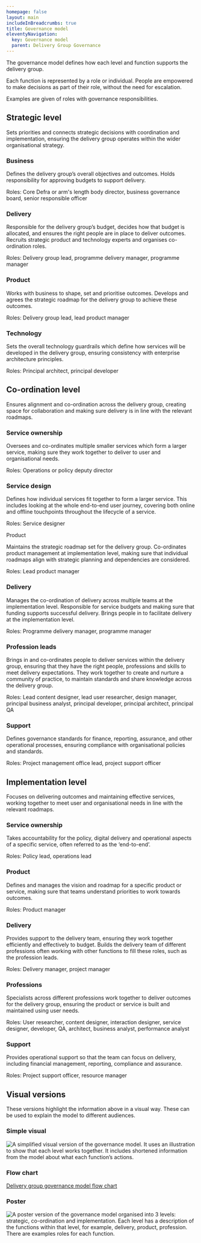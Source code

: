 ```yaml
---
homepage: false
layout: main
includeInBreadcrumbs: true
title: Governance model
eleventyNavigation:
  key: Governance model
  parent: Delivery Group Governance
---
```


The governance model defines how each level and function supports the delivery group. 

Each function is represented by a role or individual. People are empowered to make decisions as part of their role, without the need for escalation.  

Examples are given of roles with governance responsibilities. 

## Strategic level 

Sets priorities and connects strategic decisions with coordination and implementation, ensuring the delivery group operates within the wider organisational strategy. 

### Business 

Defines the delivery group’s overall objectives and outcomes. Holds responsibility for approving budgets to support delivery. 

Roles: Core Defra or arm's length body director, business governance board, senior responsible officer 

### Delivery 

Responsible for the delivery group’s budget, decides how that budget is allocated, and ensures the right people are in place to deliver outcomes. Recruits strategic product and technology experts and organises co-ordination roles.  

Roles: Delivery group lead, programme delivery manager, programme manager 

### Product 

Works with business to shape, set and prioritise outcomes. Develops and agrees the strategic roadmap for the delivery group to achieve these outcomes.  

Roles: Delivery group lead, lead product manager 

### Technology 

Sets the overall technology guardrails which define how services will be developed in the delivery group, ensuring consistency with enterprise architecture principles. 

Roles: Principal architect, principal developer 

## Co-ordination level 

Ensures alignment and co-ordination across the delivery group, creating space for collaboration and making sure delivery is in line with the relevant roadmaps. 

### Service ownership 

Oversees and co-ordinates multiple smaller services which form a larger service, making sure they work together to deliver to user and organisational needs. 

Roles: Operations or policy deputy director  

### Service design 

Defines how individual services fit together to form a larger service. This includes looking at the whole end-to-end user journey, covering both online and offline touchpoints throughout the lifecycle of a service. 

Roles: Service designer 

Product 

Maintains the strategic roadmap set for the delivery group. Co-ordinates product management at implementation level, making sure that individual roadmaps align with strategic planning and dependencies are considered. 

Roles: Lead product manager 

### Delivery 

Manages the co-ordination of delivery across multiple teams at the implementation level. Responsible for service budgets and making sure that funding supports successful delivery. Brings people in to facilitate delivery at the implementation level. 

Roles: Programme delivery manager, programme manager 

### Profession leads 

Brings in and co-ordinates people to deliver services within the delivery group, ensuring that they have the right people, professions and skills to meet delivery expectations. They work together to create and nurture a community of practice, to maintain standards and share knowledge across the delivery group. 

Roles: Lead content designer, lead user researcher, design manager, principal business analyst, principal developer, principal architect, principal QA 

### Support 

Defines governance standards for finance, reporting, assurance, and other operational processes, ensuring compliance with organisational policies and standards. 

Roles: Project management office lead, project support officer 

## Implementation level 

Focuses on delivering outcomes and maintaining effective services, working together to meet user and organisational needs in line with the relevant roadmaps. 

### Service ownership 

Takes accountability for the policy, digital delivery and operational aspects of a specific service, often referred to as the ‘end-to-end’. 

Roles: Policy lead, operations lead 

### Product 

Defines and manages the vision and roadmap for a specific product or service, making sure that teams understand priorities to work towards outcomes. 

Roles: Product manager 

### Delivery 

Provides support to the delivery team, ensuring they work together efficiently and effectively to budget. Builds the delivery team of different professions often working with other functions to fill these roles, such as the profession leads.  

Roles: Delivery manager, project manager 

### Professions 

Specialists across different professions work together to deliver outcomes for the delivery group, ensuring the product or service is built and maintained using user needs. 

Roles: User researcher, content designer, interaction designer, service designer, developer, QA, architect, business analyst, performance analyst 

### Support  

Provides operational support so that the team can focus on delivery, including financial management, reporting, compliance and assurance.  

Roles: Project support officer, resource manager 

## Visual versions 

These versions highlight the information above in a visual way. These can be used to explain the model to different audiences. 

### Simple visual 

![A simplified visual version of the governance model. It uses an illustration to show that each level works together. It includes shortened information from the model about what each function’s actions.](/assets/images/governance-model-diagram.png) 

### Flow chart 

[Delivery group governance model flow chart](/assets/images/delivery-group-governance-model-flow-chart.png 'Delivery group governance model flow chart') 

### Poster 

![A poster version of the governance model organised into 3 levels: strategic, co-ordination and implementation. Each level has a description of the functions within that level, for example, delivery, product, profession. There are examples roles for each function.](/assets/images/governance-model-poster.png) 
